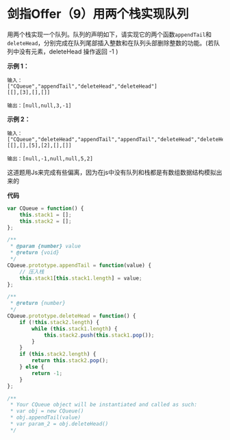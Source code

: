 # 剑指Offer（9）用两个栈实现队列

用两个栈实现一个队列。队列的声明如下，请实现它的两个函数`appendTail`和`deleteHead`，分别完成在队列尾部插入整数和在队列头部删除整数的功能。(若队列中没有元素，deleteHead 操作返回 -1 )

**示例 1：**

```
输入：
["CQueue","appendTail","deleteHead","deleteHead"]
[[],[3],[],[]]

输出：[null,null,3,-1]
```
**示例 2：**

```
输入：
["CQueue","deleteHead","appendTail","appendTail","deleteHead","deleteHead"]
[[],[],[5],[2],[],[]]

输出：[null,-1,null,null,5,2]
```

这道题用Js来完成有些偏离，因为在js中没有队列和栈都是有数组数据结构模拟出来的


**代码**

```js
var CQueue = function() {
    this.stack1 = [];
    this.stack2 = [];
};

/**
 * @param {number} value
 * @return {void}
 */
CQueue.prototype.appendTail = function(value) {
    // 压入栈
    this.stack1[this.stack1.length] = value;
};

/**
 * @return {number}
 */
CQueue.prototype.deleteHead = function() {
    if (!this.stack2.length) {
        while (this.stack1.length) {
            this.stack2.push(this.stack1.pop());
        }
    }
    if (this.stack2.length) {
        return this.stack2.pop();
    } else {
        return -1;
    }
};

/**
 * Your CQueue object will be instantiated and called as such:
 * var obj = new CQueue()
 * obj.appendTail(value)
 * var param_2 = obj.deleteHead()
 */
```
